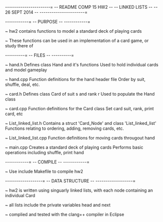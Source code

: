 -----------------------=
-- README COMP 15 HW2 --
--    LINKED LISTS    --
--    26 SEPT 2014    --
-----------------------=

------------=
-- PURPOSE --
------------=

~ hw2 contains functions to model a standard deck of playing cards

~ These functions can be used in an implementation of a card game, or study there of

----------=
-- FILES --
----------=

~ hand.h
	Defines class Hand and it's functions
	Used to hold individual cards and model gameplay

~ hand.cpp
	Function definitions for the hand header file
	Order by suit, shuffle, deal, etc.

~ card.h
	Defines class Card of suit s and rank r
	Used to populate the Hand class

~ card.cpp
	Function definitions for the Card class
	Set card suit, rank, print card, etc

~ List_linked_list.h
	Contains a struct 'Card_Node' and class 'List_linked_list'
	Functions relating to ordering, adding, removing cards, etc.

~ List_linked_list.cpp
	Function definitions for moving cards througout hand

~ main.cpp
	Creates a standard deck of playing cards
	Performs basic operations including shuffle, print hand

------------=
-- COMPILE --
------------=

~ Use include Makefile to compile hw2


-------------------=
-- DATA STRUCTURE --
-------------------=

~ hw2 is written using singuarly linked lists, with each node containing an individual Card

~ all lists include the private variables head and next

~ complied and tested with the clang++ compiler in Eclipse


